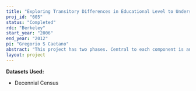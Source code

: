 ```yaml
---
title: "Exploring Transitory Differences in Educational Level to Understand Education Choice and Tiebout Choice"
proj_id: "605"
status: "Completed"
rdc: "Berkeley"
start_year: "2006"
end_year: "2012"
pi: "Gregorio S Caetano"
abstract: "This project has two phases. Central to each component is an innovative framework that will enable us to use cross-sectional data to address certain dynamic questions regarding education. This framework leverages the discontinuity in the year of school entry created by the school entry rules in most states. The 2000 decennial census long form sample is crucial for the implementation of this frame-work.  We will study some of the causal determinants and effects of schooling attainment, using the differences in schooling attainment as of a certain age that are created by the school entry laws.   Our proposed project will yield at least three benefits to the U.S. Census Bureau.  We will develop a modified proxy of the variable “labor market experience”.  We will develop a “modified potential experience” (MPE) variable that is a more accurate proxy for experience than the commonly used PE measure.  As part of the first phase of our project we will use the MPE variable to provide new evidence on the value of additional labor market experience. We intend to estimate the fraction of recent movers who would have responded to the Current Population Survey WHYMOVE question that they moved for reasons of the education of the children. The available responses to the WHYMOVE question exclude this possible answer, despite the fact that many families move to be closer to a desirable school. With the new imputed category, it will be possible to identify people who moved because of education for their children. As part of the second phase of the project we will use data from the census to summarize the characteristics of families who moved for education-related reasons (as opposed to other reasons) and develop reduced form and structural models of the process of residential mobility underlying Tiebout-style choice."
layout: project
---
```


**Datasets Used:**

  - Decennial Census 

